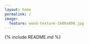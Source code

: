 ```yaml
---
layout: home
permalink: /
image:
  feature: wood-texture-1600x800.jpg
---
```


{% include README.md %}
